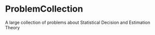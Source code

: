 # ProblemCollection
A large collection of problems about Statistical Decision and Estimation Theory
